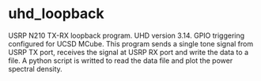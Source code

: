 # uhd_loopback
USRP N210 TX-RX loopback program. UHD version 3.14. 
GPIO triggering configured for UCSD MCube. 
This program sends a single tone signal from USRP TX port, receives the signal at USRP RX port and write the data to a file. A python script is writted to read the data file and plot the power spectral density. 
